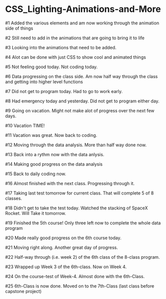 # CSS_Lighting-Animations-and-More

#1 Added the various elements and am now working through the animation side of things

#2 Still need to add in the animations that are going to bring it to life

#3 Looking into the animations that need to be added.

#4 Alot can be done with just CSS to show cool and animated things

#5 Not feeling good today. Not coding today.

#6 Data progressing on the class side. Am now half way through the class and getting into higher level functions

#7 Did not get to program today. Had to go to work early.

#8 Had emergency today and yesterday. Did not get to program either day.

#9 Going on vacation. Might not make alot of progress over the next few days.

#10 Vacation TIME!

#11 Vacation was great. Now back to coding.

#12 Moving through the data analysis. More than half way done now.

#13 Back into a rythm now with the data anlysis.

#14 Making good progress on the data analysis

#15 Back to daily coding now.

#16 Almost finished with the next class. Progressing through it.

#17 Taking last test tomorrow for current class. That will complete 5 of 8 classes.

#18 Didn't get to take the test today. Watched the stacking of SpaceX Rocket. Will Take it tomorrow.

#19 Finished the 5th course! Only three left now to complete the whole data program

#20 Made really good progress on the 6th course today.

#21 Moving right along. Another great day of progress.

#22 Half-way through (i.e. week 2) of the 6th class of the 8-class program.

#23 Wrapped up Week 3 of the 6th-class. Now on Week 4.

#24 On the course-test of Week-4. Almost done with the 6th-Class.

#25 6th-Class is now done. Moved on to the 7th-Class (last class before capstone project)